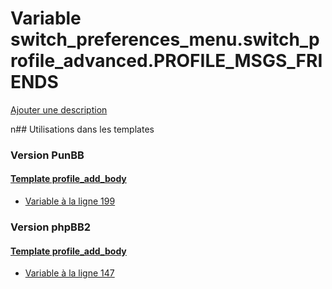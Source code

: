 # Variable switch_preferences_menu.switch_profile_advanced.PROFILE_MSGS_FRIENDS
[Ajouter une description](https://fa-tvars.appspot.com/switch_preferences_menu.switch_profile_advanced.PROFILE_MSGS_FRIENDS)

n## Utilisations dans les templates

### Version PunBB

#### [Template profile_add_body](punbb/profile_add_body.md)
* [Variable à la ligne 199](../punbb/profile_add_body.tpl#L199)

### Version phpBB2

#### [Template profile_add_body](subsilver/profile_add_body.md)
* [Variable à la ligne 147](../subsilver/profile_add_body.tpl#L147)
